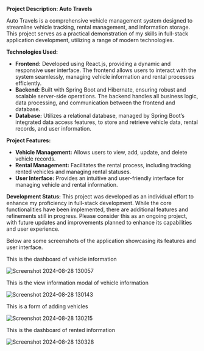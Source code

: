 **Project Description: Auto Travels**

Auto Travels is a comprehensive vehicle management system designed to streamline vehicle tracking, rental management, and information storage. This project serves as a practical demonstration of my skills in full-stack application development, utilizing a range of modern technologies.

**Technologies Used:**
- **Frontend:** Developed using React.js, providing a dynamic and responsive user interface. The frontend allows users to interact with the system seamlessly, managing vehicle information and rental processes efficiently.
- **Backend:** Built with Spring Boot and Hibernate, ensuring robust and scalable server-side operations. The backend handles all business logic, data processing, and communication between the frontend and database.
- **Database:** Utilizes a relational database, managed by Spring Boot’s integrated data access features, to store and retrieve vehicle data, rental records, and user information.

**Project Features:**
- **Vehicle Management:** Allows users to view, add, update, and delete vehicle records.
- **Rental Management:** Facilitates the rental process, including tracking rented vehicles and managing rental statuses.
- **User Interface:** Provides an intuitive and user-friendly interface for managing vehicle and rental information.

**Development Status:**
This project was developed as an individual effort to enhance my proficiency in full-stack development. While the core functionalities have been implemented, there are additional features and refinements still in progress. Please consider this as an ongoing project, with future updates and improvements planned to enhance its capabilities and user experience.

Below are some screenshots of the application showcasing its features and user interface.

This is the dashboard of vehicle information

![Screenshot 2024-08-28 130057](https://github.com/user-attachments/assets/a36b2a9a-b9fc-414f-893f-73b68e032049)

This is the view information modal of vehicle information

![Screenshot 2024-08-28 130143](https://github.com/user-attachments/assets/5db811ec-ddfb-43ad-8e67-d3d03f5d9a41)

This is a form of adding vehicles

![Screenshot 2024-08-28 130215](https://github.com/user-attachments/assets/bd5b91a9-91b2-4427-bb25-db96933ea577)

This is the dashboard of rented information

![Screenshot 2024-08-28 130328](https://github.com/user-attachments/assets/7d7af3a2-94c9-4a96-8a63-d8cdc1097f92)



